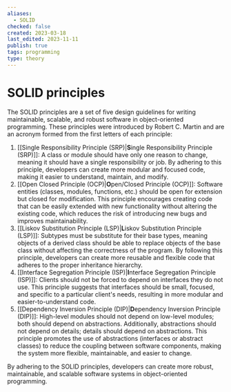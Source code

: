 ```yaml
---
aliases:
  - SOLID
checked: false
created: 2023-03-18
last_edited: 2023-11-11
publish: true
tags: programming
type: theory
---
```

# SOLID principles

The SOLID principles are a set of five design guidelines for writing maintainable, scalable, and robust software in object-oriented programming. These principles were introduced by Robert C. Martin and are an acronym formed from the first letters of each principle:

1.  [[Single Responsibility Principle (SRP)|**S**ingle Responsibility Principle (SRP)]]: A class or module should have only one reason to change, meaning it should have a single responsibility or job. By adhering to this principle, developers can create more modular and focused code, making it easier to understand, maintain, and modify.
2.  [[Open Closed Principle (OCP)|**O**pen/Closed Principle (OCP)]]: Software entities (classes, modules, functions, etc.) should be open for extension but closed for modification. This principle encourages creating code that can be easily extended with new functionality without altering the existing code, which reduces the risk of introducing new bugs and improves maintainability.
3.  [[Liskov Substitution Principle (LSP)|**L**iskov Substitution Principle (LSP)]]: Subtypes must be substitute for their base types, meaning objects of a derived class should be able to replace objects of the base class without affecting the correctness of the program. By following this principle, developers can create more reusable and flexible code that adheres to the proper inheritance hierarchy.
4.  [[Interface Segregation Principle (ISP)|**I**nterface Segregation Principle (ISP)]]: Clients should not be forced to depend on interfaces they do not use. This principle suggests that interfaces should be small, focused, and specific to a particular client's needs, resulting in more modular and easier-to-understand code.
5.  [[Dependency Inversion Principle (DIP)|**D**ependency Inversion Principle (DIP)]]: High-level modules should not depend on low-level modules; both should depend on abstractions. Additionally, abstractions should not depend on details; details should depend on abstractions. This principle promotes the use of abstractions (interfaces or abstract classes) to reduce the coupling between software components, making the system more flexible, maintainable, and easier to change.

By adhering to the SOLID principles, developers can create more robust, maintainable, and scalable software systems in object-oriented programming.
